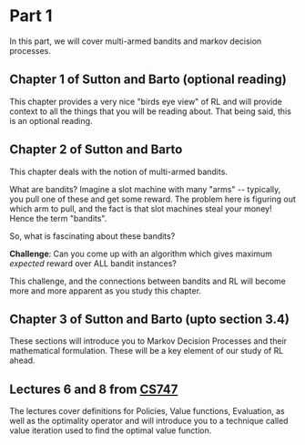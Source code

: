 # Part 1

In this part, we will cover multi-armed bandits and markov decision processes.

## Chapter 1 of Sutton and Barto (optional reading)

This chapter provides a very nice "birds eye view" of RL and will provide context to all the things that you will be reading about. That being said, this is an optional reading.

## Chapter 2 of Sutton and Barto

This chapter deals with the notion of multi-armed bandits.

What are bandits? Imagine a slot machine with many "arms" -- typically, you pull one of these and get some reward. The problem here is figuring out which arm to pull, and the fact is that slot machines steal your money! Hence the term "bandits".

So, what is fascinating about these bandits?

**Challenge**: Can you come up with an algorithm which gives maximum *expected* reward over ALL bandit instances?

This challenge, and the connections between bandits and RL will become more and more apparent as you study this chapter.

## Chapter 3 of Sutton and Barto (upto section 3.4)

These sections will introduce you to Markov Decision Processes and their mathematical formulation. These will be a key element of our study of RL ahead.

## Lectures 6 and 8 from [CS747](https://www.cse.iitb.ac.in/~shivaram/teaching/old/cs747-a2022/index.html)

The lectures cover definitions for Policies, Value functions, Evaluation, as well as the optimality operator and will introduce you to a technique called value iteration used to find the optimal value function.
